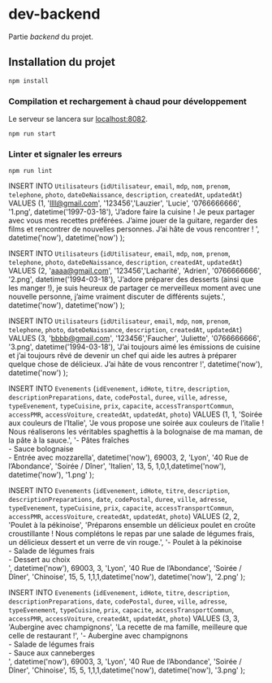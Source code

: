 # dev-backend
Partie *backend* du projet.

## Installation du projet
```
npm install
```

### Compilation et rechargement à chaud pour développement
Le serveur se lancera sur [localhost:8082](http://localhost:8082).
```
npm run start
```

### Linter et signaler les erreurs
```
npm run lint
```

INSERT INTO `Utilisateurs` (`idUtilisateur`, `email`, `mdp`, `nom`, `prenom`, `telephone`, `photo`, `dateDeNaissance`, `description`, `createdAt`, `updatedAt`) VALUES  (1, 'llll@gmail.com', '123456','Lauzier', 'Lucie', '0766666666', '1.png', datetime('1997-03-18'), 'J’adore faire la cuisine ! Je peux partager avec vous mes recettes préférées. J’aime jouer de la guitare, regarder des films et rencontrer de nouvelles personnes. J’ai hâte de vous rencontrer ! ', datetime('now'), datetime('now') );

INSERT INTO `Utilisateurs` (`idUtilisateur`, `email`, `mdp`, `nom`, `prenom`, `telephone`, `photo`, `dateDeNaissance`, `description`, `createdAt`, `updatedAt`) VALUES  (2, 'aaaa@gmail.com', '123456','Lacharité', 'Adrien', '0766666666', '2.png', datetime('1994-03-18'), 'J’adore préparer des desserts (ainsi que les manger !), je suis heureux de partager ce merveilleux moment avec une nouvelle personne, j’aime vraiment discuter de différents sujets.', datetime('now'), datetime('now') );

INSERT INTO `Utilisateurs` (`idUtilisateur`, `email`, `mdp`, `nom`, `prenom`, `telephone`, `photo`, `dateDeNaissance`, `description`, `createdAt`, `updatedAt`) VALUES  (3, 'bbbb@gmail.com', '123456','Faucher', 'Juliette', '0766666666', '3.png', datetime('1994-03-18'), 'J’ai toujours aimé les émissions de cuisine et j’ai toujours rêvé de devenir un chef qui aide les autres à préparer quelque chose de délicieux. J’ai hâte de vous rencontrer !', datetime('now'), datetime('now') );

INSERT INTO `Evenements` (`idEvenement`, `idHote`, `titre`, `description`, `descriptionPreparations`, `date`, `codePostal`, `duree`, `ville`, `adresse`, `typeEvenement`, `typeCuisine`, `prix`, `capacite`, `accessTransportCommun`, `accessPMR`, `accessVoiture`, `createdAt`, `updatedAt`, `photo`) VALUES (1, 1, 'Soirée aux couleurs de l’Italie', 'Je vous propose une soirée aux couleurs de l’italie ! Nous réaliserons les véritables spaghettis à la bolognaise de ma maman, de la pâte à la sauce.', '- Pâtes fraîches <br> - Sauce bolognaise <br> - Entrée avec mozzarella', datetime('now'), 69003, 2, 'Lyon', '40 Rue de l’Abondance', 'Soirée / Dîner', 'Italien', 13, 5, 1,0,1,datetime('now'), datetime('now'), '1.png' );

INSERT INTO `Evenements` (`idEvenement`, `idHote`, `titre`, `description`, `descriptionPreparations`, `date`, `codePostal`, `duree`, `ville`, `adresse`, `typeEvenement`, `typeCuisine`, `prix`, `capacite`, `accessTransportCommun`, `accessPMR`, `accessVoiture`, `createdAt`, `updatedAt`, `photo`) VALUES (2, 2, 'Poulet à la pékinoise', 'Préparons ensemble un délicieux poulet en croûte croustillante ! Nous complétons le repas par une salade de légumes frais, un délicieux dessert et un verre de vin rouge.', '- Poulet à la pékinoise <br> - Salade de légumes frais <br> - Dessert au choix <br>', datetime('now'), 69003, 3, 'Lyon', '40 Rue de l’Abondance', 'Soirée / Dîner', 'Chinoise', 15, 5, 1,1,1,datetime('now'), datetime('now'), '2.png' );

INSERT INTO `Evenements` (`idEvenement`, `idHote`, `titre`, `description`, `descriptionPreparations`, `date`, `codePostal`, `duree`, `ville`, `adresse`, `typeEvenement`, `typeCuisine`, `prix`, `capacite`, `accessTransportCommun`, `accessPMR`, `accessVoiture`, `createdAt`, `updatedAt`, `photo`) VALUES (3, 3, 'Aubergine avec champignons', 'La recette de ma famille, meilleure que celle de restaurant !', '- Aubergine avec champignons <br> - Salade de légumes frais <br> - Sauce aux canneberges <br>', datetime('now'), 69003, 3, 'Lyon', '40 Rue de l’Abondance', 'Soirée / Dîner', 'Chinoise', 15, 5, 1,1,1,datetime('now'), datetime('now'), '3.png' );